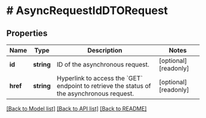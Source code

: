 # # AsyncRequestIdDTORequest

## Properties

Name | Type | Description | Notes
------------ | ------------- | ------------- | -------------
**id** | **string** | ID of the asynchronous request. | [optional] [readonly]
**href** | **string** | Hyperlink to access the &#x60;GET&#x60; endpoint to retrieve the status of the asynchronous request. | [optional] [readonly]

[[Back to Model list]](../../README.md#models) [[Back to API list]](../../README.md#endpoints) [[Back to README]](../../README.md)
